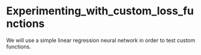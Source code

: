 # Experimenting_with_custom_loss_functions
We will use a simple linear regression neural network in order to test custom functions. 
